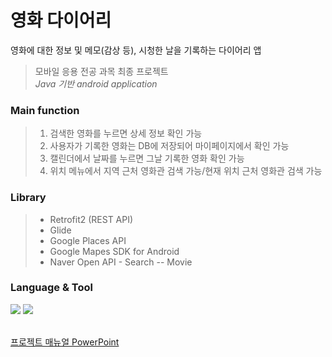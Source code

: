 # 영화 다이어리

영화에 대한 정보 및 메모(감상 등), 시청한 날을 기록하는 다이어리 앱<br>
> 모바일 응용 전공 과목 최종 프로젝트 <br>
> <i> Java 기반 android application </i>

### Main function
> 1. 검색한 영화를 누르면 상세 정보 확인 가능
> 2. 사용자가 기록한 영화는 DB에 저장되어 마이페이지에서 확인 가능
> 3. 캘린더에서 날짜를 누르면 그날 기록한 영화 확인 가능
> 4. 위치 메뉴에서 지역 근처 영화관 검색 가능/현재 위치 근처 영화관 검색 가능

### Library
> * Retrofit2 (REST API)
> * Glide
> * Google Places API
> * Google Mapes SDK for Android
> * Naver Open API - Search -- Movie

### Language & Tool
<div> 
  <img src="https://img.shields.io/badge/Java-007396?style=flat&logo=Java&logoColor=white" />
  <img src="https://img.shields.io/badge/Android Studio-3DDC84?style=flat&logo=Android Studio&logoColor=white" />
</div>
<br>

[프로젝트 매뉴얼 PowerPoint](https://docs.google.com/presentation/d/1Z22rLXtvH058oPa_N7TzdJuZQkJTPaFF-OzUdyOAttc/edit?usp=sharing)
